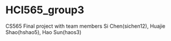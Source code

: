 # HCI565_group3
CS565 Final project with team members
Si Chen(sichen12), Huajie Shao(hshao5), Hao Sun(haos3)
